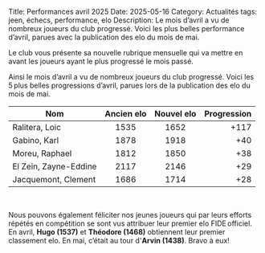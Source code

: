 Title: Performances avril 2025
Date: 2025-05-16
Category: Actualités
tags: jeen, échecs, performance, elo
Description: Le mois d’avril a vu de nombreux joueurs du club progressé. Voici les plus belles performance d’avril, parues avec la publication des elo du mois de mai.

Le club vous présente sa nouvelle rubrique mensuelle qui va mettre en avant les joueurs ayant le plus progressé le mois passé.

Ainsi le mois d’avril a vu de nombreux joueurs du club progressé. Voici les 5 plus belles progressions d’avril, parues lors de la publication des elo du mois de mai.

| Nom                       | Ancien elo      | Nouvel elo  | Progression |
| ------------------------- |:---------------:|:-----------:| -----------:|
| Ralitera, Loic            | 1535            | 1652        | +117        |
| Gabino, Karl              | 1878            | 1918        |  +40        |
| Moreu, Raphael            | 1812            | 1850        |  +38        |
| El Zein, Zayne-Eddine     | 2117            | 2146        |  +29        |
| Jacquemont, Clement       | 1686            | 1714        |  +28        |

<br />

Nous pouvons également féliciter nos jeunes joueurs qui par leurs efforts répétés en compétition se sont vus attribuer leur premier elo FIDE officiel. En avril, **Hugo (1537)** et **Théodore (1468)** obtiennent leur premier classement elo. En mai, c’était au tour d'**Arvin (1438)**. Bravo à eux!





